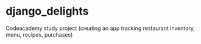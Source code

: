 # django_delights
 Codeacademy study project (creating an app tracking restaurant inventory, menu, recipes, purchases)
